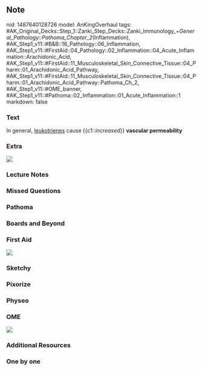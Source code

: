 ## Note
nid: 1487640128726
model: AnKingOverhaul
tags: #AK_Original_Decks::Step_1::Zanki_Step_Decks::Zanki_Immunology_+_General_Pathology::Pathoma_Chapter_2_(Inflammation), #AK_Step1_v11::#B&B::16_Pathology::06_Inflammation, #AK_Step1_v11::#FirstAid::04_Pathology::02_Inflammation::04_Acute_Inflammation::Arachidonic_Acid, #AK_Step1_v11::#FirstAid::11_Musculoskeletal_Skin_Connective_Tissue::04_Pharm::01_Arachidonic_Acid_Pathway, #AK_Step1_v11::#FirstAid::11_Musculoskeletal_Skin_Connective_Tissue::04_Pharm::01_Arachidonic_Acid_Pathway::Pathoma_Ch_2, #AK_Step1_v11::#OME_banner, #AK_Step1_v11::#Pathoma::02_Inflammation::01_Acute_Inflammation::1
markdown: false

### Text
<div>
  In general, <u>leukotrienes</u> cause {{c1::<i>increased</i>}}
  <b>vascular permeability</b>
</div>

### Extra
<img src="Arachidonic%20acid%20metab_1606536512076.png">

### Lecture Notes


### Missed Questions


### Pathoma


### Boards and Beyond


### First Aid
<img class="resizer" src="tmpjvz5HU.png">

### Sketchy


### Pixorize


### Physeo


### OME
<div class="ome-widget">
  <a href="https://onlinemeded.org?ref=anki"><img src=
  "_OME_AnkiFlashcards_General_3.png"></a>
</div>

### Additional Resources


### One by one

